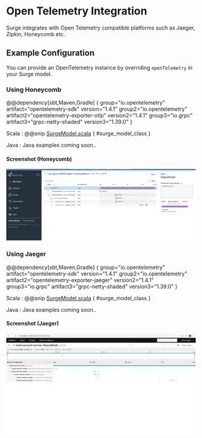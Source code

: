 # Open Telemetry Integration

Surge integrates with Open Telemetry compatible platforms such as Jaeger, Zipkin, Honeycomb etc. 


## Example Configuration

You can provide an OpenTelemetry instance by overriding `openTelemetry` in your Surge model. 

### Using Honeycomb

@@dependency[sbt,Maven,Gradle] {
group="io.opentelemetry" artifact="opentelemetry-sdk" version="1.4.1"
group2="io.opentelemetry" artifact2="opentelemetry-exporter-otlp" version2="1.4.1"
group3="io.grpc" artifact3="grpc-netty-shaded" version3="1.39.0"
}

Scala
:    @@snip [SurgeModel.scala](/modules/surge-docs/src/test/scala/docs/command/BankAccountSurgeModelWithHoneycomb.scala) { #surge_model_class }

Java
:    Java examples coming soon..

#### Screenshot (Honeycomb)

![Honeycomb Screenshot](images/tracing-with-honeycomb.png)


### Using Jaeger 

@@dependency[sbt,Maven,Gradle] {
group="io.opentelemetry" artifact="opentelemetry-sdk" version="1.4.1"
group2="io.opentelemetry" artifact2="opentelemetry-exporter-jaeger" version2="1.4.1"
group3="io.grpc" artifact3="grpc-netty-shaded" version3="1.39.0"
}

Scala
:    @@snip [SurgeModel.scala](/modules/surge-docs/src/test/scala/docs/command/BankAccountSurgeModelWithJaeger.scala) { #surge_model_class }

Java
:    Java examples coming soon..

#### Screenshot (Jaeger)

![Jaeger Screenshot](images/tracing-with-jaeger.png)
